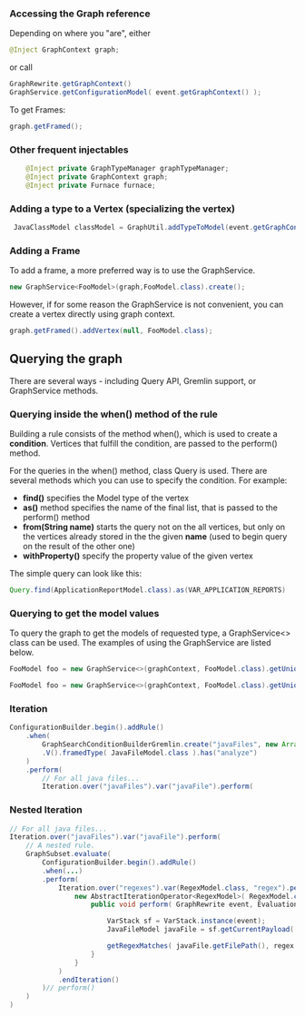 ### Accessing the Graph reference

Depending on where you "are", either 

```java
@Inject GraphContext graph;
```
or call 

```java
GraphRewrite.getGraphContext()
GraphService.getConfigurationModel( event.getGraphContext() );
```
To get Frames:

```java
graph.getFramed();
```

### Other frequent injectables

```java
    @Inject private GraphTypeManager graphTypeManager;    
    @Inject private GraphContext graph;
    @Inject private Furnace furnace;
```

### Adding a type to a Vertex (specializing the vertex)

```java
 JavaClassModel classModel = GraphUtil.addTypeToModel(event.getGraphContext(), frame, JavaClassModel.class);
```

### Adding a Frame
To add a frame, a more preferred way is to use the GraphService.
```java
new GraphService<FooModel>(graph,FooModel.class).create();
```
However, if for some reason the GraphService is not convenient, you can create a vertex directly using graph context.
```java
graph.getFramed().addVertex(null, FooModel.class);
```

## Querying the graph

There are several ways - including Query API, Gremlin support, or GraphService methods.

### Querying inside the when() method of the rule
Building a rule consists of the method when(),
which is used to create a **condition**. Vertices that fulfill the condition, are passed to the perform() method.

For the queries in the when() method, class Query is used. 
There are several methods which you can use to specify the condition. For example:
* **find()** specifies the Model type of the vertex
* **as()** method specifies the name of the final list, that is passed to the perform() method
* **from(String name)** starts the query not on the all vertices, but only on the vertices already stored in the the given **name** (used to begin query on the result of the other one)
* **withProperty()** specify the property value of the given vertex

The simple query can look like this:
```java
Query.find(ApplicationReportModel.class).as(VAR_APPLICATION_REPORTS)
```

### Querying to get the model values
To query the graph to get the models of requested type, a GraphService<> class can be used.
The examples of using the GraphService are listed below. 
```java
FooModel foo = new GraphService<>(graphContext, FooModel.class).getUnique();
```
```java
FooModel foo = new GraphService<>(graphContext, FooModel.class).getUniqueByProperty("size", 1);
```


### Iteration

```java
ConfigurationBuilder.begin().addRule()
    .when(
        GraphSearchConditionBuilderGremlin.create("javaFiles", new ArrayList())
        .V().framedType( JavaFileModel.class ).has("analyze")
    )
    .perform(
        // For all java files...
        Iteration.over("javaFiles").var("javaFile").perform(
```

### Nested Iteration

```java
// For all java files...
Iteration.over("javaFiles").var("javaFile").perform(
    // A nested rule.
    GraphSubset.evaluate(
        ConfigurationBuilder.begin().addRule()
        .when(...)
        .perform(
            Iteration.over("regexes").var(RegexModel.class, "regex").perform(
                new AbstractIterationOperator<RegexModel>( RegexModel.class, "regex" ) {
                    public void perform( GraphRewrite event, EvaluationContext context, RegexModel regex ) {

                        VarStack sf = VarStack.instance(event);
                        JavaFileModel javaFile = sf.getCurrentPayload( JavaFileModel.class, "javaFile");

                        getRegexMatches( javaFile.getFilePath(), regex.getRegex() );
                    }
                }
            )
            .endIteration()
        )// perform()
    )
)
```